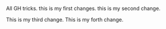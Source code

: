 All GH tricks.
this is my first changes.
this is my second change.

This is my third change.
This is my forth change.
